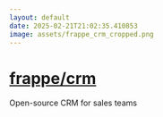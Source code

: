 ```yaml
---
layout: default
date: 2025-02-21T21:02:35.410853
image: assets/frappe_crm_cropped.png
---
```


# [frappe/crm](https://github.com/frappe/crm)

Open-source CRM for sales teams
